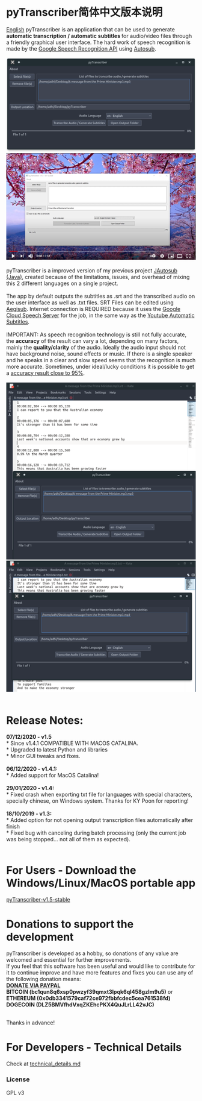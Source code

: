# pyTranscriber简体中文版本说明
[English](README-zh-CN.md)
pyTranscriber is an application that can be used to generate <b>automatic transcription / automatic subtitles </b> for audio/video files through a friendly graphical user interface. The hard work of speech recognition is made by the <a href="https://cloud.google.com/speech/">Google Speech Recognition API</a> using <a href="https://github.com/agermanidis/autosub">Autosub</a>.
<br>
<br>
![pyTranscriber1](doc/screenshot3.png?raw=true "pyTranscriber")
<br>
[![Watch the video](doc/pyTranscriber.png)](https://youtu.be/DJFpklDnyA4)
<br>
<br>
pyTranscriber is a improved version of my previous project <a href="https://github.com/raryelcostasouza/JAutosub">JAutosub (Java)</a>, created because of the limitations, issues, and overhead of mixing this 2 different languages on a single project.
<br>
<br>
The app by default outputs the subtitles as .srt and the transcribed audio on the user interface as well  as .txt files. SRT Files can be edited using <a href="http://www.aegisub.org/">Aegisub</a>.
Internet connection is REQUIRED because it uses the <a href="https://cloud.google.com/speech/">Google Cloud Speech Server</a> for the job, in the same way as the <a href="https://support.google.com/youtube/answer/6373554?hl=en">Youtube Automatic Subtitles</a>.
<br>
<br>
IMPORTANT: As speech recognition technology is still not fully accurate, the <b>accuracy</b> of the result can vary a lot, depending on many factors, mainly the <b>quality/clarity</b> of the audio. Ideally the audio input should not have background noise, sound effects or music. If there is a single speaker and he speaks in a clear and slow speed seems that the recognition is much more accurate. Sometimes, under ideal/lucky conditions it is possible to get a <a href="https://medium.com/@mlockrey/youtube-s-incredible-95-accuracy-rate-on-auto-generated-captions-b059924765d5">accuracy result close to 95%</a>.
<br>
<br>
![pyTranscriber2](doc/screenshot2.png?raw=true "pyTranscriber")
![pyTranscriber3](doc/screenshot1.png?raw=true "pyTranscriber")
<br>
<br>
<h1>Release Notes:</h1>
<b>07/12/2020 - v1.5 </b>
<br>* Since v1.4.1 COMPATIBLE WITH MACOS CATALINA.
<br>* Upgraded to latest Python and libraries
<br>* Minor GUI tweaks and fixes.
<br><br>
<b>06/12/2020 - v1.4.1:</b>
<br>* Added support for MacOS Catalina!
<br><br>
<b>29/01/2020 - v1.4:</b>
<br>* Fixed crash when exporting txt file for languages with special characters, specially chinese, on Windows system. Thanks for KY Poon for reporting!
<br><br>
<b>18/10/2019 - v1.3:</b>
<br>* Added option for not opening output transcription files automatically after finish
<br>* Fixed bug with canceling during batch processing (only the current job was being stopped... not all of them as expected).
<br><br>
<h1>For Users - Download the Windows/Linux/MacOS portable app</h1>
<a href="https://github.com/raryelcostasouza/pyTranscriber/releases/tag/v1.5-stable"> pyTranscriber-v1.5-stable</a>

<h1> Donations to support the development </h1>
pyTranscriber is developed as a hobby, so donations of any value are welcomed and essential for further improvements.
<br>If you feel that this software has been useful and would like to contribute for it to continue improve and have more features and fixes you can use any of the following donation means:
<br><b><a href="https://www.paypal.com/cgi-bin/webscr?cmd=_donations&business=YHB854YHPJCU8&item_name=Donation+pyTranscriber&currency_code=BRL">DONATE VIA PAYPAL</a></b>
<br><b>BITCOIN (bc1qun8q6xsp0pwzyf39qmxt3lpqk6ql458gzlm9u5)</b> or
<br><b>ETHEREUM (0x0db3341579caf72ce972fbbfcdec5cea761538fd)</b>
<br><b>DOGECOIN (DLZ5BMVfhdVxqZKEhcPKX4QuJLrLL42vJC)</b>

<br>Thanks in advance!

<h1>For Developers - Technical Details</h1>
Check at <a href="https://github.com/raryelcostasouza/pyTranscriber/blob/master/doc/technical_details.md">technical_details.md<a>


### License

GPL v3
